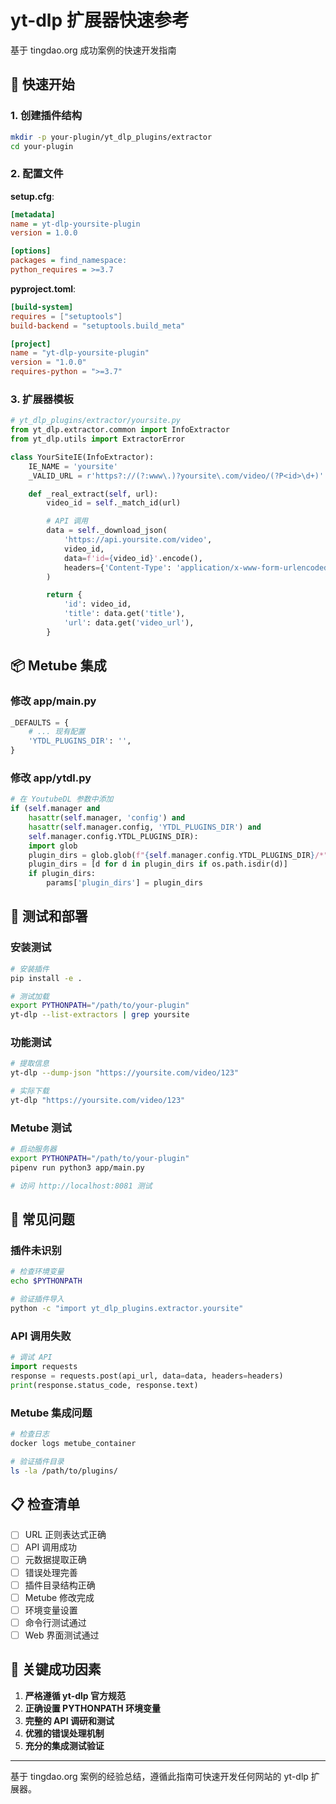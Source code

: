 # yt-dlp 扩展器快速参考

基于 tingdao.org 成功案例的快速开发指南

## 🚀 快速开始

### 1. 创建插件结构
```bash
mkdir -p your-plugin/yt_dlp_plugins/extractor
cd your-plugin
```

### 2. 配置文件
**setup.cfg**:
```ini
[metadata]
name = yt-dlp-yoursite-plugin
version = 1.0.0

[options]
packages = find_namespace:
python_requires = >=3.7
```

**pyproject.toml**:
```toml
[build-system]
requires = ["setuptools"]
build-backend = "setuptools.build_meta"

[project]
name = "yt-dlp-yoursite-plugin"
version = "1.0.0"
requires-python = ">=3.7"
```

### 3. 扩展器模板
```python
# yt_dlp_plugins/extractor/yoursite.py
from yt_dlp.extractor.common import InfoExtractor
from yt_dlp.utils import ExtractorError

class YourSiteIE(InfoExtractor):
    IE_NAME = 'yoursite'
    _VALID_URL = r'https?://(?:www\.)?yoursite\.com/video/(?P<id>\d+)'

    def _real_extract(self, url):
        video_id = self._match_id(url)

        # API 调用
        data = self._download_json(
            'https://api.yoursite.com/video',
            video_id,
            data=f'id={video_id}'.encode(),
            headers={'Content-Type': 'application/x-www-form-urlencoded'}
        )

        return {
            'id': video_id,
            'title': data.get('title'),
            'url': data.get('video_url'),
        }
```

## 📦 Metube 集成

### 修改 app/main.py
```python
_DEFAULTS = {
    # ... 现有配置
    'YTDL_PLUGINS_DIR': '',
}
```

### 修改 app/ytdl.py
```python
# 在 YoutubeDL 参数中添加
if (self.manager and
    hasattr(self.manager, 'config') and
    hasattr(self.manager.config, 'YTDL_PLUGINS_DIR') and
    self.manager.config.YTDL_PLUGINS_DIR):
    import glob
    plugin_dirs = glob.glob(f"{self.manager.config.YTDL_PLUGINS_DIR}/*")
    plugin_dirs = [d for d in plugin_dirs if os.path.isdir(d)]
    if plugin_dirs:
        params['plugin_dirs'] = plugin_dirs
```

## 🧪 测试和部署

### 安装测试
```bash
# 安装插件
pip install -e .

# 测试加载
export PYTHONPATH="/path/to/your-plugin"
yt-dlp --list-extractors | grep yoursite
```

### 功能测试
```bash
# 提取信息
yt-dlp --dump-json "https://yoursite.com/video/123"

# 实际下载
yt-dlp "https://yoursite.com/video/123"
```

### Metube 测试
```bash
# 启动服务器
export PYTHONPATH="/path/to/your-plugin"
pipenv run python3 app/main.py

# 访问 http://localhost:8081 测试
```

## 🔧 常见问题

### 插件未识别
```bash
# 检查环境变量
echo $PYTHONPATH

# 验证插件导入
python -c "import yt_dlp_plugins.extractor.yoursite"
```

### API 调用失败
```python
# 调试 API
import requests
response = requests.post(api_url, data=data, headers=headers)
print(response.status_code, response.text)
```

### Metube 集成问题
```bash
# 检查日志
docker logs metube_container

# 验证插件目录
ls -la /path/to/plugins/
```

## 📋 检查清单

- [ ] URL 正则表达式正确
- [ ] API 调用成功
- [ ] 元数据提取正确
- [ ] 错误处理完善
- [ ] 插件目录结构正确
- [ ] Metube 修改完成
- [ ] 环境变量设置
- [ ] 命令行测试通过
- [ ] Web 界面测试通过

## 🎯 关键成功因素

1. **严格遵循 yt-dlp 官方规范**
2. **正确设置 PYTHONPATH 环境变量**
3. **完整的 API 调研和测试**
4. **优雅的错误处理机制**
5. **充分的集成测试验证**

---

基于 tingdao.org 案例的经验总结，遵循此指南可快速开发任何网站的 yt-dlp 扩展器。